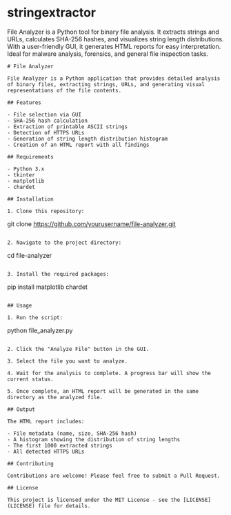# stringextractor
File Analyzer is a Python tool for binary file analysis. It extracts strings and URLs, calculates SHA-256 hashes, and visualizes string length distributions. With a user-friendly GUI, it generates HTML reports for easy interpretation. Ideal for malware analysis, forensics, and general file inspection tasks.



```
# File Analyzer

File Analyzer is a Python application that provides detailed analysis of binary files, extracting strings, URLs, and generating visual representations of the file contents.

## Features

- File selection via GUI
- SHA-256 hash calculation
- Extraction of printable ASCII strings
- Detection of HTTPS URLs
- Generation of string length distribution histogram
- Creation of an HTML report with all findings

## Requirements

- Python 3.x
- tkinter
- matplotlib
- chardet

## Installation

1. Clone this repository:
   ```
   git clone https://github.com/yourusername/file-analyzer.git
   ```

2. Navigate to the project directory:
   ```
   cd file-analyzer
   ```

3. Install the required packages:
   ```
   pip install matplotlib chardet
   ```

## Usage

1. Run the script:
   ```
   python file_analyzer.py
   ```

2. Click the "Analyze File" button in the GUI.

3. Select the file you want to analyze.

4. Wait for the analysis to complete. A progress bar will show the current status.

5. Once complete, an HTML report will be generated in the same directory as the analyzed file.

## Output

The HTML report includes:

- File metadata (name, size, SHA-256 hash)
- A histogram showing the distribution of string lengths
- The first 1000 extracted strings
- All detected HTTPS URLs

## Contributing

Contributions are welcome! Please feel free to submit a Pull Request.

## License

This project is licensed under the MIT License - see the [LICENSE](LICENSE) file for details.
```

